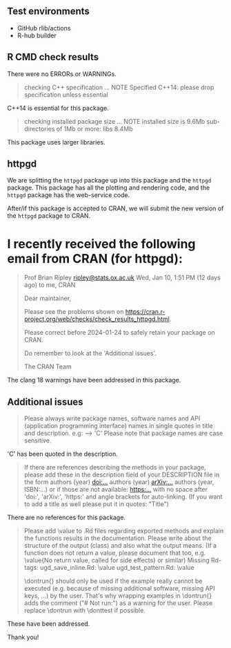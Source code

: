 ## Test environments
- GitHub rlib/actions
- R-hub builder

## R CMD check results
There were no ERRORs or WARNINGs. 

> checking C++ specification ... NOTE
    Specified C++14: please drop specification unless essential

C++14 is essential for this package.

> checking installed package size ... NOTE
    installed size is  9.6Mb
    sub-directories of 1Mb or more:
      libs   8.4Mb

This package uses larger libraries.

## httpgd

We are splitting the `httpgd` package up into this package and the `httpgd` package.
This package has all the plotting and rendering code, and the `httpgd` package has the web-service code.

After/if this package is accepted to CRAN, we will submit the new version of the `httpgd` package to CRAN.

# I recently received the following email from CRAN (for httpgd):

> Prof Brian Ripley <ripley@stats.ox.ac.uk>
> Wed, Jan 10, 1:51 PM (12 days ago)
> to me, CRAN
> 
> Dear maintainer,
> 
> Please see the problems shown on
> <https://cran.r-project.org/web/checks/check_results_httpgd.html>.
> 
> Please correct before 2024-01-24 to safely retain your package on CRAN.
> 
> Do remember to look at the 'Additional issues'.
> 
> The CRAN Team

The clang 18 warnings have been addressed in this package.

## Additional issues

> Please always write package names, software names and API (application
> programming interface) names in single quotes in title and description.
> e.g: --> 'C'
> Please note that package names are case sensitive.

'C' has been quoted in the description.

> If there are references describing the methods in your package, please
> add these in the description field of your DESCRIPTION file in the form
> authors (year) <doi:...>
> authors (year) <arXiv:...>
> authors (year, ISBN:...)
> or if those are not available: <https:...>
> with no space after 'doi:', 'arXiv:', 'https:' and angle brackets for
> auto-linking. (If you want to add a title as well please put it in
> quotes: "Title")

There are no references for this package.

> Please add \value to .Rd files regarding exported methods and explain
> the functions results in the documentation. Please write about the
> structure of the output (class) and also what the output means. (If a
> function does not return a value, please document that too, e.g.
> \value{No return value, called for side effects} or similar)
> Missing Rd-tags:
>       ugd_save_inline.Rd: \value
>       ugd_test_pattern.Rd: \value
> 
> \dontrun{} should only be used if the example really cannot be executed
> (e.g. because of missing additional software, missing API keys, ...) by
> the user. That's why wrapping examples in \dontrun{} adds the comment
> ("# Not run:") as a warning for the user.
> Please replace \dontrun with \donttest if possible.

These have been addressed.

Thank you!
